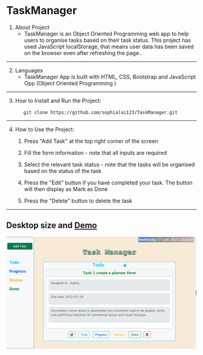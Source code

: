 # TaskManager
1. About Project
    - TaskManager is an Object Oriented Programming web app to help users to organise tasks based on their task status. This project has used JavaScript localStorage, that means user data has been saved on the browser even after refreshing the page..
  
---

2. Languages
   - TaskManager App is built with HTML, CSS, Bootstrap and JavaScript Opp (Object Oriented Programming )

---

3. How to Install and Run the Project:
  
     ```
        git clone https://github.com/sophialai123/TaskManager.git

     ```

---

4. How to Use the Project:
   1. Press "Add Task" at the top right corner of the screen
   
   2. Fill the form information - note that all inputs are required
   
   3. Select the relevant task status - note that the tasks will be organised based on the status of the task
   
   4. Press the "Edit" button if you have completed your task. The button will then display as Mark as Done 
   
   5. Press the "Delete" button to delete the task 
   

---
## Desktop size and [Demo](https://sophialai123.github.io/TaskManager/)

![](images/Task.png)



